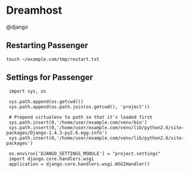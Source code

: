 # Dreamhost
@django 

Restarting Passenger
--------------------

``touch ~/example.com/tmp/restart.txt``

Settings for Passenger
----------------------

	 import sys, os
	 
	 sys.path.append(os.getcwd())
	 sys.path.append(os.path.join(os.getcwd(), 'project'))
	 
	 # Prepend virtualenv to path so that it's loaded first
	 sys.path.insert(0,'/home/user/example.com/venv/bin')
	 sys.path.insert(0,'/home/user/example.com/venv/lib/python2.6/site-packages/Django-1.4.3-py2.6.egg-info')
	 sys.path.insert(0,'/home/user/example.com/venv/lib/python2.6/site-packages')
	 
	 os.environ['DJANGO_SETTINGS_MODULE'] = "project.settings"
	 import django.core.handlers.wsgi
	 application = django.core.handlers.wsgi.WSGIHandler()

